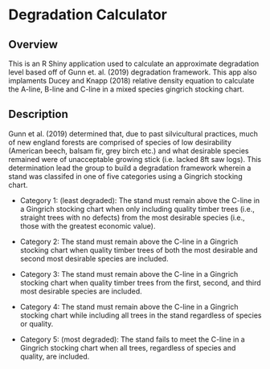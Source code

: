 # Degradation Calculator
## Overview
This is an R Shiny application used to calculate an approximate degradation level based off of Gunn et. al. (2019) degradation framework. This app also implaments Ducey and Knapp (2018) relative density equation to calculate the A-line, B-line and C-line in a mixed species gingrich stocking chart. 

## Description
Gunn et al. (2019) determined that, due to past silvicultural practices, much of new england forests are comprised of species of low desirability (American beech, balsam fir, grey birch etc.) and what desirable species remained were of unacceptable growing stick (i.e. lacked 8ft saw logs). This determination lead the group to build a degradation framework wherein a stand was classifed in one of five categories using a Gingrich stocking chart.


-	Category 1: (least degraded): The stand must remain above the C-line in a Gingrich stocking chart when only including quality timber trees (i.e., straight trees with no defects) from the most desirable species (i.e., those with the greatest economic value).

-	Category 2: The stand must remain above the C-line in a Gingrich stocking chart when quality timber trees of both the most desirable and second most desirable species are included.

-	Category 3: The stand must remain above the C-line in a Gingrich stocking chart when quality timber trees from the first, second, and third most desirable species are included.

-	Category 4: The stand must remain above the C-line in a Gingrich stocking chart while including all trees in the stand regardless of species or quality.

-	Category 5: (most degraded): The stand fails to meet the C-line in a Gingrich stocking chart when all trees, regardless of species and quality, are included.
